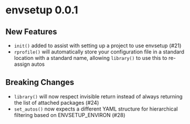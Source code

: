 # envsetup 0.0.1

## New Features

- `init()` added to assist with setting up a project to use envsetup (#21)
- `rprofile()` will automatically store your configuration file in a standard location with a standard name, allowing `library()` to use this to re-assign autos

## Breaking Changes

- `library()` will now respect invisible return instead of always returning the list of attached packages (#24)
- `set_autos()` now expects a different YAML structure for hierarchical filtering based on ENVSETUP_ENVIRON (#28)
